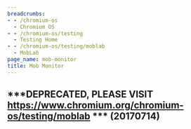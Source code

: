 ```yaml
---
breadcrumbs:
- - /chromium-os
  - Chromium OS
- - /chromium-os/testing
  - Testing Home
- - /chromium-os/testing/moblab
  - MobLab
page_name: mob-monitor
title: Mob Monitor
---
```


## \*\*\*DEPRECATED, PLEASE VISIT <https://www.chromium.org/chromium-os/testing/moblab> \*\*\* (20170714)
